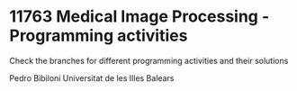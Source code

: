 # 11763 Medical Image Processing - Programming activities

Check the branches for different programming activities and their solutions

Pedro Bibiloni
Universitat de les Illes Balears
